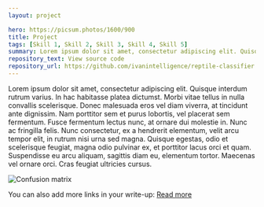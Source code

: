```yaml
---
layout: project

hero: https://picsum.photos/1600/900
title: Project
tags: [Skill 1, Skill 2, Skill 3, Skill 4, Skill 5]
summary: Lorem ipsum dolor sit amet, consectetur adipiscing elit. Quisque interdum rutrum varius. In hac habitasse platea dictumst.
repository_text: View source code
repository_url: https://github.com/ivanintelligence/reptile-classifier
---
```


Lorem ipsum dolor sit amet, consectetur adipiscing elit. Quisque interdum rutrum varius. In hac habitasse platea dictumst. Morbi vitae tellus in nulla convallis scelerisque. Donec malesuada eros vel diam viverra, at tincidunt ante dignissim. Nam porttitor sem et purus lobortis, vel placerat sem fermentum. Fusce fermentum lectus nunc, at ornare dui molestie in. Nunc ac fringilla felis. Nunc consectetur, ex a hendrerit elementum, velit arcu tempor elit, in rutrum nisi urna sed magna. Quisque egestas, odio et scelerisque feugiat, magna odio pulvinar ex, et porttitor lacus orci et quam. Suspendisse eu arcu aliquam, sagittis diam eu, elementum tortor. Maecenas vel ornare orci. Cras feugiat ultricies cursus.

![Confusion matrix](https://picsum.photos/1200/800)

You can also add more links in your write-up:
<a href="https://example.com/more-details" class="arrow-link" target="_blank" rel="noopener">
  Read more
</a>
